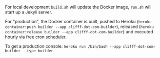 For local development `build.sh` will update the Docker image, `run.sh` will start up a Jekyll server.

For "production", the Docker container is built, pushed to Heroku
(`heroku container:push builder --app clifff-dot-com-builder`), released (`heroku container:release builder --app clifff-dot-com-builder`) and executed
hourly via free cron scheduler.

To get a production console:  `heroku run /bin/bash --app clifff-dot-com-builder --type builder`
